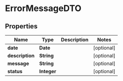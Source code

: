 

# ErrorMessageDTO


## Properties

| Name | Type | Description | Notes |
|------------ | ------------- | ------------- | -------------|
|**date** | **Date** |  |  [optional] |
|**description** | **String** |  |  [optional] |
|**message** | **String** |  |  [optional] |
|**status** | **Integer** |  |  [optional] |



